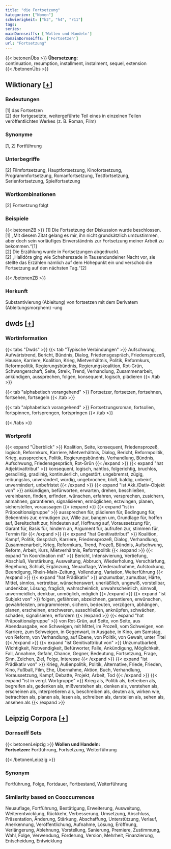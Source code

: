 ```yaml
---
title: "die Fortsetzung"
kategorien: ["Nomen"]
schwierigkeit: ["k2", "h4", "r11"]
tags:
series:
mainDornseiffs: ['Wollen und Handeln']
domainDornseiffs: ['Fortsetzen']
url: "Fortsetzung"
---
```


{{< betonenÜbs >}}
**Übersetzung:**  
continuation, resumption, installment, instalment, sequel, extension  
{{< /betonenÜbs >}}

## Wiktionary [[+](https://de.wiktionary.org/wiki/Fortsetzung)]

### Bedeutungen
[1] das Fortsetzen  
[2] der fortgesetzte, weitergeführte Teil eines in einzelnen Teilen veröffentlichten Werkes (z. B. Roman, Film)  

### Synonyme
[1, 2] Fortführung  

### Unterbegriffe
[2] Filmfortsetzung, Hauptfortsetzung, Kinofortsetzung, Programmfortsetzung, Romanfortsetzung, Testfortsetzung, Serienfortsetzung, Spielfortsetzung  

### Wortkombinationen
[2] Fortsetzung folgt  

### Beispiele
{{< betonenZB >}}
[1] Die Fortsetzung der Diskussion wurde beschlossen.  
[1] „Mit diesem Zitat gelang es mir, ihn nicht grundsätzlich umzustimmen, aber doch sein vorläufiges Einverständnis zur Fortsetzung meiner Arbeit zu bekommen.“[1]  
[2] Die Erzählung wurde in Fortsetzungen abgedruckt.  
[2] „Halldóra ging wie Scheherezade in Tausendundeiner Nacht vor, sie stellte das Erzählen nämlich auf dem Höhepunkt ein und verschob die Fortsetzung auf den nächsten Tag.“[2]  

{{< /betonenZB >}}
### Herkunft
Substantivierung (Ableitung) von fortsetzen mit dem Derivatem (Ableitungsmorphem) -ung  



## dwds [[+](https://www.dwds.de/wb/Fortsetzung)]

### Wortinformation
{{< tabs "Dwds" >}}
{{< tab "Typische Verbindungen" >}}
Aufschwung, Aufwärtstrend, Bericht, Bündnis, Dialog, Friedensgespräch, Friedensprozeß, Hausse, Karriere, Koalition, Krieg, Mietverhältnis, Politik, Reformkurs, Reformpolitik, Regierungsbündnis, Regierungskoalition, Rot-Grün, Schwangerschaft, Seite, Streik, Trend, Verhandlung, Zusammenarbeit, ankündigen, aussprechen, folgen, konsequent, logisch, plädieren
{{< /tab >}}

{{< tab "alphabetisch vorangehend" >}}
Fortsetzer, fortsetzen, fortsehnen, fortsehen, fortsegeln
{{< /tab >}}

{{< tab "alphabetisch vorangehend" >}}
Fortsetzungsroman, fortsollen, fortspinnen, fortsprengen, fortspringen
{{< /tab >}}

{{< /tabs >}}

### Wortprofil
{{< expand "Überblick" >}} Koalition, Seite, konsequent, Friedensprozeß, logisch, Reformkurs, Karriere, Mietverhältnis, Dialog, Bericht, Reformpolitik, Krieg, aussprechen, Politik, Regierungsbündnis, Verhandlung, Bündnis, Aufschwung, Friedensgespräch, Rot-Grün {{< /expand >}}
{{< expand "hat Adjektivattribut" >}} konsequent, logisch, nahtlos, folgerichtig, bruchlos, geradlinig, gradlinig, kontinuierlich, ungestört, ungebremst, zügig, reibungslos, unverändert, würdig, ungebrochen, bloß, baldig, unbeirrt, unvermindert, unbefristet {{< /expand >}}
{{< expand "ist Akk./Dativ-Objekt von" >}} ankündigen, befürworten, erwarten, drehen, beschließen, vereinbaren, finden, erfinden, wünschen, erfahren, versprechen, zusichern, anmahnen, garantieren, signalisieren, ermöglichen, erzwingen, planen, sicherstellen, voraussagen {{< /expand >}}
{{< expand "ist in Präpositionalgruppe" >}} aussprechen für, plädieren für, Bedingung für, Bekenntnis zur, ermutigen zur, Wille zur, bangen um, Grundlage für, hoffen auf, Bereitschaft zur, hindeuten auf, Hoffnung auf, Voraussetzung für, Garant für, Basis für, hindern an, Argument für, aufrufen zur, stimmen für, Termin für {{< /expand >}}
{{< expand "hat Genitivattribut" >}} Koalition, Kampf, Politik, Gespräch, Karriere, Friedensprozeß, Dialog, Verhandlung, Zusammenarbeit, Krieg, Reformkurs, Trend, Prozeß, Bündnis, Aufschwung, Reform, Arbeit, Kurs, Mietverhältnis, Reformpolitik {{< /expand >}}
{{< expand "in Koordination mit" >}} Bericht, Intensivierung, Vertiefung, Abschluß, Verstärkung, Ausweitung, Abbruch, Wiederholung, Verschärfung, Begehung, Schluß, Ergänzung, Neuauflage, Wiederaufnahme, Aufstockung, Beendigung, Rhein-Main-Zeitung, Vollendung, Variation, Weiterführung {{< /expand >}}
{{< expand "hat Prädikativ" >}} unzumutbar, zumutbar, Härte, Mittel, sinnlos, vertretbar, wünschenswert, unerläßlich, ungewiß, vorstellbar, undenkbar, Lösung, fraglich, wahrscheinlich, unwahrscheinlich, sinnvoll, unvermeidlich, denkbar, unmöglich, möglich {{< /expand >}}
{{< expand "ist Subjekt von" >}} folgen, gefährden, abzeichnen, garantieren, erwünschen, gewährleisten, programmieren, sichern, bedeuten, verzögern, abhängen, planen, erscheinen, erschweren, ausschließen, anknüpfen, schwächen, schaden, signalisieren, erfordern {{< /expand >}}
{{< expand "hat Präpositionalgruppe" >}} von Rot-Grün, auf Seite, von Seite, aus Abendausgabe, von Schweigen, mit Mittel, im Prozeß, vom Schweigen, von Karriere, zum Schweigen, in Gegenwart, in Ausgabe, in Kino, am Samstag, von Reform, von Verhandlung, auf Ebene, von Politik, von Gewalt, unter Titel {{< /expand >}}
{{< expand "ist Genitivattribut von" >}} Unzumutbarkeit, Wichtigkeit, Notwendigkeit, Befürworter, Falle, Ankündigung, Möglichkeit, Fall, Annahme, Gefahr, Chance, Gegner, Bedeutung, Fortsetzung, Frage, Sinn, Zeichen, Ziel, Folge, Interesse {{< /expand >}}
{{< expand "ist Prädikativ von" >}} Krieg, Außenpolitik, Politik, Alternative, Friede, Frieden, Kino, Fußball, Film, Ehe, Übernahme, Aktion, Buch, Verhandlung, Voraussetzung, Kampf, Debatte, Projekt, Arbeit, Tod {{< /expand >}}
{{< expand "ist in vergl. Wortgruppe" >}} Krieg als, Politik als, betreiben als, begreifen als, gedenken als, mißverstehen als, denken als, verstehen als, erscheinen als, interpretieren als, beschreiben als, deuten als, wirken wie, betrachten als, planen als, lesen als, schreiben als, darstellen als, sehen als, ansehen als {{< /expand >}}

## Leipzig Corpora [[+](https://corpora.uni-leipzig.de/en/res?word=Fortsetzung&corpusId=deu_newscrawl-public_2018)]

### Dornseiff Sets
{{< betonenLeipzig >}}
**Wollen und Handeln:**  
**Fortsetzen:** Fortführung, Fortsetzung, Weiterführung  

{{< /betonenLeipzig >}}

### Synonym
Fortführung, Folge, Fortdauer, Fortbestand, Weiterführung


### Similarity based on Cooccurrences
Neuauflage, Fortführung, Bestätigung, Erweiterung, Ausweitung, Weiterentwicklung, Rückkehr, Verbesserung, Umsetzung, Abschluss, Präsentation, Änderung, Stärkung, Abschaffung, Unterstützung, Verlauf, Anerkennung, Veröffentlichung, Aufnahme, Lösung, Eröffnung, Verlängerung, Ablehnung, Vorstellung, Sanierung, Premiere, Zustimmung, Wahl, Folge, Verwendung, Förderung, Version, Mehrheit, Finanzierung, Entscheidung, Entwicklung

